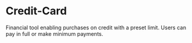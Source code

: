 # Credit-Card
Financial tool enabling purchases on credit with a preset limit. Users can pay in full or make minimum payments.
